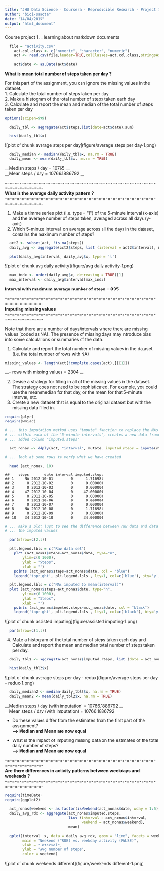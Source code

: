 ```yaml
---
title: "JHU Data Science - Coursera - Reproducible Research - Project 1"
author: "bici-sancta"
date: "14/04/2015"
output: "html_document"
---
```


Course project 1 ... learning about markdown documents




```r
  file = "activity.csv"       
	act.col.class <- c("numeric", "character", "numeric")
	act <- read.csv(file,header=TRUE,colClasses=act.col.class,stringsAsFactors=FALSE)

	act$date <- as.Date(act$date)
```

__What is mean total number of steps taken per day ?__  

For this part of the assignment, you can ignore the missing values in the dataset.  
    1. Calculate the total number of steps taken per day  
    2. Make a histogram of the total number of steps taken each day  
    3. Calculate and report the mean and median of the total number of steps taken per day  
    

```r
options(scipen=999)

  daily_tbl <- aggregate(act$steps,list(date=act$date),sum)

  hist(daily_tbl$x)
```

![plot of chunk average steps per day](figure/average steps per day-1.png) 

```r
  daily_median <- median(daily_tbl$x, na.rm = TRUE)
  daily_mean <- mean(daily_tbl$x, na.rm = TRUE)
```

  __Median steps / day = 10765 __  
  __Mean steps / day   = 10766.1886792 __   

-=-=-=-=-=-=-=-=-=-=-=-=-=-=-=-=-=-=-=-=-=-=-=-=-=-=-=-=-=-=-=-=-=-=-=-=-=-=-=-  
__What is the average daily activity pattern ?__  
-=-=-=-=-=-=-=-=-=-=-=-=-=-=-=-=-=-=-=-=-=-=-=-=-=-=-=-=-=-=-=-=-=-=-=-=-=-=-=-  
1. Make a timme series plot (i.e. type = "l") of the 5-minute interval (x-axis) and the average number of steps taken, averaged across all days (y-axis)
2. Which 5-minute interval, on average across all the days in the dataset, contains the maximum number of steps?


```r
  act2 <- subset(act, !is.na(steps))
  daily_avg <- aggregate(act2$steps, list (interval = act2$interval), mean)

  plot(daily_avg$interval, daily_avg$x, type = 'l')
```

![plot of chunk avg daily activity](figure/avg daily activity-1.png) 

```r
  max_indx <- order(daily_avg$x, decreasing = TRUE)[1]
  max_interval <- daily_avg$interval[max_indx]
```

__Interval with maximum average number of steps = 835__  


-=-=-=-=-=-=-=-=-=-=-=-=-=-=-=-=-=-=-=-=-=-=-=-=-=-=-=-=-=-=-=-=-=-=-=-=-=-=-=-  
__Imputing missing values__  
-=-=-=-=-=-=-=-=-=-=-=-=-=-=-=-=-=-=-=-=-=-=-=-=-=-=-=-=-=-=-=-=-=-=-=-=-=-=-=-  

Note that there are a number of days/intervals where there are missing values (coded as NA). The presence of missing days may introduce bias into some calculations or summaries of the data.

1. Calculate and report the total number of missing values in the dataset (i.e. the total number of rows with NA)  

```r
missing_values <- length(act[!complete.cases(act),][[1]])
```
__- rows with missing values = 2304  __ 

2. Devise a strategy for filling in all of the missing values in the dataset. The strategy does not need to be sophisticated. For example, you could use the mean/median for that day, or the mean for that 5-minute interval, etc.  
3. Create a new dataset that is equal to the original dataset but with the missing data filled in.  


```r
require(plyr)
require(Hmisc)

# ... this imputation method uses "impute" function to replace the NAs with the mean value 
# ... within each of the "5-minute intervals", creates a new data frame "act_nonas" that has the
# ... added column "imputed.steps"

  act_nonas <- ddply(act, "interval", mutate, imputed.steps = impute(steps, mean))

# ... look at some rows to verfy what we have created

  head (act_nonas, 10)
```

```
##    steps       date interval imputed.steps
## 1     NA 2012-10-01        0      1.716981
## 2      0 2012-10-02        0      0.000000
## 3      0 2012-10-03        0      0.000000
## 4     47 2012-10-04        0     47.000000
## 5      0 2012-10-05        0      0.000000
## 6      0 2012-10-06        0      0.000000
## 7      0 2012-10-07        0      0.000000
## 8     NA 2012-10-08        0      1.716981
## 9      0 2012-10-09        0      0.000000
## 10    34 2012-10-10        0     34.000000
```

```r
# ... make a plot just to see the difference between raw data and data set with
# ... the imputed values

  par(mfrow=c(2,1))

  plt.legend.lbls = c("Raw data set")
	plot (act_nonas$steps~act_nonas$date, type="n",
		ylim=c(0,1000),
		ylab = "Steps",
		xlab = "")
	points (act_nonas$steps~act_nonas$date, col = "blue")
	legend('topright', plt.legend.lbls , lty=1, col=c('blue'), bty='y', cex=.75)

  plt.legend.lbls = c("NAs imputed to mean(interval)")
  plot (act_nonas$steps~act_nonas$date, type="n",
		ylim=c(0,1000),
		ylab = "Steps",
		xlab = "")
	points (act_nonas$imputed.steps~act_nonas$date, col = "black")
	legend('topright', plt.legend.lbls , lty=1, col=c('black'), bty='y', cex=.75)
```

![plot of chunk assisted imputing](figure/assisted imputing-1.png) 

```r
  par(mfrow=c(1,1))
```

4. Make a histogram of the total number of steps taken each day and Calculate and report the mean and median total number of steps taken per day.  



```r
  daily_tbl2 <- aggregate(act_nonas$imputed.steps, list (date = act_nonas$date), sum)

  hist(daily_tbl2$x)
```

![plot of chunk average steps per day - redux](figure/average steps per day - redux-1.png) 

```r
  daily_median2 <- median(daily_tbl2$x, na.rm = TRUE)
  daily_mean2 <- mean(daily_tbl2$x, na.rm = TRUE)
```

  __Median steps / day (with imputation) = 10766.1886792 __  
  __Mean steps / day (with imputation)  = 10766.1886792 __   

- Do these values differ from the estimates from the first part of the assignment?  
__--> Median and Mean are now equal__  

- What is the impact of imputing missing data on the estimates of the total daily number of steps?  
__--> Median and Mean are now equal__  

-=-=-=-=-=-=-=-=-=-=-=-=-=-=-=-=-=-=-=-=-=-=-=-=-=-=-=-=-=-=-=-=-=-=-=-=-=-=-=-  
__Are there differences in activity patterns between weekdays and weekends ?__  
-=-=-=-=-=-=-=-=-=-=-=-=-=-=-=-=-=-=-=-=-=-=-=-=-=-=-=-=-=-=-=-=-=-=-=-=-=-=-=-  



```r
require(timeDate)
require(ggplot2)

  act_nonas$weekend <- as.factor(isWeekend(act_nonas$date, wday = 1:5))
  daily_avg_rdx <- aggregate(act_nonas$imputed.steps,
                             list (interval = act_nonas$interval,
                                   weekend = act_nonas$weekend),
                             mean)

  qplot(interval, x, data = daily_avg_rdx, geom = "line", facets = weekend~.,
        main = "Weekend (TRUE) vs. weekday activity (FALSE)",
        xlab = "Interval",
        ylab = "Avg number of steps",
        color = weekend)
```

![plot of chunk weekends different](figure/weekends different-1.png) 

